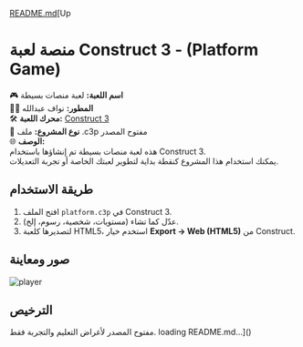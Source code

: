 [README.md](https://github.com/user-attachments/files/21201701/README.md)[Up
# منصة لعبة Construct 3 - (Platform Game)

🎮 **اسم اللعبة:** لعبة منصات بسيطة  
👨‍💻 **المطور:** نواف عبدالله  
🛠️ **محرك اللعبة:** [Construct 3](https://editor.construct.net/)  
📁 **نوع المشروع:** ملف .c3p مفتوح المصدر  
🌐 **الوصف:**  
هذه لعبة منصات بسيطة تم إنشاؤها باستخدام Construct 3.  
يمكنك استخدام هذا المشروع كنقطة بداية لتطوير لعبتك الخاصة أو تجربة التعديلات.

## طريقة الاستخدام
1. افتح الملف `platform.c3p` في Construct 3.
2. عدّل كما تشاء (مستويات، شخصية، رسوم، إلخ).
3. لتصديرها كلعبة HTML5، استخدم خيار **Export → Web (HTML5)** من Construct.

## صور ومعاينة
![player](images/player-walk-000.png)

## الترخيص
مفتوح المصدر لأغراض التعليم والتجربة فقط.
loading README.md…]()
